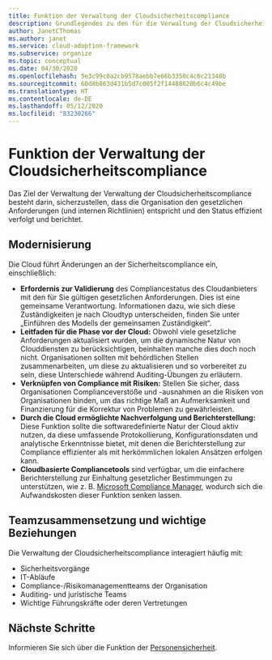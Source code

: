 ```yaml
---
title: Funktion der Verwaltung der Cloudsicherheitscompliance
description: Grundlegendes zu den für die Verwaltung der Cloudsicherheitscompliance erforderlichen Funktionen.
author: JanetCThomas
ms.author: janet
ms.service: cloud-adoption-framework
ms.subservice: organize
ms.topic: conceptual
ms.date: 04/30/2020
ms.openlocfilehash: 5e3c99c0a2cb9578aebb7e66b3350c4c6c21348b
ms.sourcegitcommit: 60d8b863d431b5d7c005f2f14488620b6c4c49be
ms.translationtype: HT
ms.contentlocale: de-DE
ms.lasthandoff: 05/12/2020
ms.locfileid: "83230266"
---
```

# <a name="cloud-security-compliance-management-functions"></a>Funktion der Verwaltung der Cloudsicherheitscompliance

Das Ziel der Verwaltung der Verwaltung der Cloudsicherheitscompliance besteht darin, sicherzustellen, dass die Organisation den gesetzlichen Anforderungen (und internen Richtlinien) entspricht und den Status effizient verfolgt und berichtet.

## <a name="modernization"></a>Modernisierung

Die Cloud führt Änderungen an der Sicherheitscompliance ein, einschließlich:

- **Erfordernis zur Validierung** des Compliancestatus des Cloudanbieters mit den für Sie gültigen gesetzlichen Anforderungen. Dies ist eine gemeinsame Verantwortung. Informationen dazu, wie sich diese Zuständigkeiten je nach Cloudtyp unterscheiden, finden Sie unter „Einführen des Modells der gemeinsamen Zuständigkeit“.
- **Leitfaden für die Phase vor der Cloud:** Obwohl viele gesetzliche Anforderungen aktualisiert wurden, um die dynamische Natur von Clouddiensten zu berücksichtigen, beinhalten manche dies doch noch nicht. Organisationen sollten mit behördlichen Stellen zusammenarbeiten, um diese zu aktualisieren und so vorbereitet zu sein, diese Unterschiede während Auditing-Übungen zu erläutern.
- **Verknüpfen von Compliance mit Risiken:** Stellen Sie sicher, dass Organisationen Complianceverstöße und -ausnahmen an die Risiken von Organisationen binden, um das richtige Maß an Aufmerksamkeit und Finanzierung für die Korrektur von Problemen zu gewährleisten.
- **Durch die Cloud ermöglichte Nachverfolgung und Berichterstellung:** Diese Funktion sollte die softwaredefinierte Natur der Cloud aktiv nutzen, da diese umfassende Protokollierung, Konfigurationsdaten und analytische Erkenntnisse bietet, mit denen die Berichterstellung zur Compliance effizienter als mit herkömmlichen lokalen Ansätzen erfolgen kann.
- **Cloudbasierte Compliancetools** sind verfügbar, um die einfachere Berichterstellung zur Einhaltung gesetzlicher Bestimmungen zu unterstützen, wie z. B. [Microsoft Compliance Manager](https://docs.microsoft.com/microsoft-365/compliance/compliance-manager-overview), wodurch sich die Aufwandskosten dieser Funktion senken lassen.

## <a name="team-composition-and-key-relationships"></a>Teamzusammensetzung und wichtige Beziehungen

Die Verwaltung der Cloudsicherheitscompliance interagiert häufig mit:

- Sicherheitsvorgänge
- IT-Abläufe
- Compliance-/Risikomanagementteams der Organisation
- Auditing- und juristische Teams
- Wichtige Führungskräfte oder deren Vertretungen

## <a name="next-steps"></a>Nächste Schritte

Informieren Sie sich über die Funktion der [Personensicherheit](./cloud-security-people.md).
